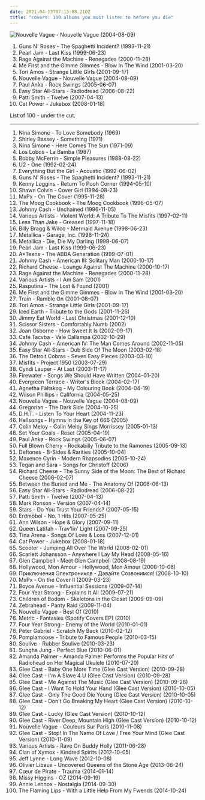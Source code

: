 ```yaml
---
date: 2021-04-13T07:13:08.210Z
title: "covers: 100 albums you must listen to before you die"
---
```

![Nouvelle Vague - Nouvelle Vague (2004-08-09)](http://coverartarchive.org/release/bea245eb-a490-4f63-b9e9-c564bc42d514/15272031336-500.jpg "Nouvelle Vague - Nouvelle Vague (2004-08-09)")
<ol class="albums">
<li data-cover="http://coverartarchive.org/release/3231186d-1fde-4267-afad-150495b470b0/7973068614-500.jpg" data-tags="hard rock" role="button">Guns N' Roses - The Spaghetti Incident? (1993-11-21)</li>
<li data-cover="https://img.discogs.com/n8IeQKlL1AkpY4WaZ5akx0X88EA=/fit-in/600x593/filters:strip_icc():format(jpeg):mode_rgb():quality(90)/discogs-images/R-631417-1400879404-2317.jpeg.jpg" data-tags="rock, grunge, 90s, covers, flashback alternatives" role="button">Pearl Jam - Last Kiss (1999-06-23)</li>
<li data-cover="http://coverartarchive.org/release/1c293abc-3993-3d1d-bb8d-e8fe18621488/9245164218-500.jpg" data-tags="rock, alternative rock" role="button">Rage Against the Machine - Renegades (2000-11-28)</li>
<li data-cover="https://img.discogs.com/LVgMCcBV6nXU1KmjvUWcYGS6H70=/fit-in/600x600/filters:strip_icc():format(jpeg):mode_rgb():quality(90)/discogs-images/R-701826-1332343303.jpeg.jpg" data-tags="covers, punk" role="button">Me First and the Gimme Gimmes - Blow In The Wind (2001-03-20)</li>
<li data-cover="http://coverartarchive.org/release/a7ccb022-f437-4492-8eee-8f85d85cdb96/2098090328-500.jpg" data-tags="covers, cover" role="button">Tori Amos - Strange Little Girls (2001-09-17)</li>
<li data-cover="http://coverartarchive.org/release/bea245eb-a490-4f63-b9e9-c564bc42d514/15272031336-500.jpg" data-tags="bossa nova, french, covers" role="button">Nouvelle Vague - Nouvelle Vague (2004-08-09)</li>
<li data-cover="https://img.discogs.com/RASg-glnAvDTAFf8pWns_bW2BzM=/fit-in/500x499/filters:strip_icc():format(jpeg):mode_rgb():quality(90)/discogs-images/R-1147083-1288985803.jpeg.jpg" data-tags="swing, covers" role="button">Paul Anka - Rock Swings (2005-06-07)</li>
<li data-cover="http://coverartarchive.org/release/c13c0bb8-8e6b-4163-a053-5ad21f6fec2b/22100874189-500.jpg" data-tags="reggae" role="button">Easy Star All-Stars - Radiodread (2006-08-22)</li>
<li data-cover="https://img.discogs.com/QO7zFM0tva2c9T7Mv2WKmzHED2g=/fit-in/600x592/filters:strip_icc():format(jpeg):mode_rgb():quality(90)/discogs-images/R-966497-1469987494-2664.jpeg.jpg" data-tags="covers" role="button">Patti Smith - Twelve (2007-04-13)</li>
<li data-cover="http://coverartarchive.org/release/472ab586-be69-4bdb-8f90-af1d25e754a6/22781705669-500.jpg" data-tags="female vocalists, covers, jazz, cover" role="button">Cat Power - Jukebox (2008-01-18)</li>
</ol>
List of 100 - under the cut.
<!-- more -->

_________________

<ol class="albums">
<li data-cover="http://coverartarchive.org/release/aae2ea65-c42e-34b3-bd60-e44cfa4a290c/21634415461-500.jpg" data-tags="jazz, soul" role="button">
Nina Simone - To Love Somebody (1969)
</li>
<li data-cover="https://img.discogs.com/lXgzqPeuK_3hwSu1BpoOBhbGOSE=/fit-in/600x598/filters:strip_icc():format(jpeg):mode_rgb():quality(90)/discogs-images/R-7638264-1472328252-4614.jpeg.jpg" data-tags="soul, 70s" role="button">
Shirley Bassey - Something (1971)
</li>
<li data-cover="http://coverartarchive.org/release/8d856598-9599-4ab2-959b-1ac7bad91ac0/14317207367-500.jpg" data-tags="blues, jazz" role="button">
Nina Simone - Here Comes The Sun (1971-09)
</li>
<li data-cover="http://coverartarchive.org/release/74468206-c938-4a96-be09-5d07a5bb32d6/997337637-500.jpg" data-tags="covers" role="button">
Los Lobos - La Bamba (1987)
</li>
<li data-cover="https://img.discogs.com/N0yLwGB1N62q6L1sBZX0T-eJ_O8=/fit-in/600x595/filters:strip_icc():format(jpeg):mode_rgb():quality(90)/discogs-images/R-6339568-1416841014-5652.jpeg.jpg" data-tags="jazz, a cappella, vocal, reggae" role="button">
Bobby McFerrin - Simple Pleasures (1988-08-22)
</li>
<li data-cover="https://img.discogs.com/1gjBn9tJl_t3FZjmh6odKP2pnpw=/fit-in/599x521/filters:strip_icc():format(jpeg):mode_rgb():quality(90)/discogs-images/R-89005-1173515159.jpeg.jpg" data-tags="rock, 90s" role="button">
U2 - One (1992-02-24)
</li>
<li data-cover="http://coverartarchive.org/release/84cd3aa7-55d8-4114-92be-18800688c0ed/13989672545-500.jpg" data-tags="singer-songwriter, acoustic, 90s" role="button">
Everything But the Girl - Acoustic (1992-06-02)
</li>
<li data-cover="http://coverartarchive.org/release/3231186d-1fde-4267-afad-150495b470b0/7973068614-500.jpg" data-tags="hard rock" role="button">
Guns N' Roses - The Spaghetti Incident? (1993-11-21)
</li>
<li data-cover="http://coverartarchive.org/release/0cdfbd91-2afc-4063-bf8f-7a5c3a685a6f/13965264588-500.jpg" data-tags="kenny loggins, pooh corner" role="button">
Kenny Loggins - Return To Pooh Corner (1994-05-10)
</li>
<li data-cover="http://coverartarchive.org/release/9bd2dd72-369f-4277-a199-0fc20df5b4f5/27006650765-500.jpg" data-tags="folk" role="button">
Shawn Colvin - Cover Girl (1994-08-23)
</li>
<li data-cover="http://coverartarchive.org/release/4508124e-d2bb-4375-a5c5-e61d2c3d9f04/14486664847-500.jpg" data-tags="punk covers" role="button">
MxPx - On The Cover (1995-11-28)
</li>
<li data-cover="http://coverartarchive.org/release/35df125c-af0b-4ce3-9e0b-e87aaa141a75/8034922966-500.jpg" data-tags="covers" role="button">
The Moog Cookbook - The Moog Cookbook (1996-05-07)
</li>
<li data-cover="http://coverartarchive.org/release/e162083e-4a0b-49f9-b341-7a02354f5c98/19325365527-500.jpg" data-tags="country" role="button">
Johnny Cash - Unchained (1996-11-05)
</li>
<li data-cover="https://img.discogs.com/f2Qs841LGickxYo-Fxbdz0qabNo=/fit-in/600x601/filters:strip_icc():format(jpeg):mode_rgb():quality(90)/discogs-images/R-825161-1398740860-6475.jpeg.jpg" data-tags="misfits cover" role="button">
Various Artists - Violent World: A Tribute To The Misfits (1997-02-11)
</li>
<li data-cover="http://coverartarchive.org/release/771774fa-e510-4bd1-9a21-6f3f2e716ccd/16695513200-500.jpg" data-tags="punk, covers, ska punk, cover, punk covers" role="button">
Less Than Jake - Greased (1997-11-18)
</li>
<li data-cover="http://coverartarchive.org/release/0491813b-1bad-3340-84af-278d44db4f0d/22765524703-500.jpg" data-tags="alt-country" role="button">
Billy Bragg & Wilco - Mermaid Avenue (1998-06-23)
</li>
<li data-cover="http://coverartarchive.org/release/7f5a52aa-4429-4771-80ec-6c6a545b0df9/11162732155-500.jpg" data-tags="metal, thrash metal, heavy metal" role="button">
Metallica - Garage, Inc. (1998-11-24)
</li>
<li data-cover="http://coverartarchive.org/release/f3f2ade5-2ac0-48c8-acfc-9511819e3ba6/10104894371-500.jpg" data-tags="covers, metallica, megallica" role="button">
Metallica - Die, Die My Darling (1999-06-07)
</li>
<li data-cover="https://img.discogs.com/n8IeQKlL1AkpY4WaZ5akx0X88EA=/fit-in/600x593/filters:strip_icc():format(jpeg):mode_rgb():quality(90)/discogs-images/R-631417-1400879404-2317.jpeg.jpg" data-tags="rock, grunge, 90s, covers, flashback alternatives" role="button">
Pearl Jam - Last Kiss (1999-06-23)
</li>
<li data-cover="https://img.discogs.com/EbK255yEL3LCFlsP9QOtE3kpYIA=/fit-in/595x596/filters:strip_icc():format(jpeg):mode_rgb():quality(90)/discogs-images/R-3173387-1378828304-6469.jpeg.jpg" data-tags="pop, 90s, covers" role="button">
A*Teens - The ABBA Generation (1999-07-01)
</li>
<li data-cover="http://coverartarchive.org/release/2e40496a-7ed6-396b-ad9f-cf356f0f728e/22192705953-500.jpg" data-tags="country" role="button">
Johnny Cash - American III: Solitary Man (2000-10-17)
</li>
<li data-cover="http://coverartarchive.org/release/4fecbf14-179d-41fb-9a39-7eb44a4c4634/15556280068-500.jpg" data-tags="lounge" role="button">
Richard Cheese - Lounge Against The Machine (2000-10-17)
</li>
<li data-cover="http://coverartarchive.org/release/1c293abc-3993-3d1d-bb8d-e8fe18621488/9245164218-500.jpg" data-tags="rock, alternative rock" role="button">
Rage Against the Machine - Renegades (2000-11-28)
</li>
<li data-cover="https://img.discogs.com/jZKJf7utSKWc2tg4HcHjtcXZV0E=/fit-in/300x300/filters:strip_icc():format(jpeg):mode_rgb():quality(90)/discogs-images/R-3122-1141653211.jpeg.jpg" data-tags="soundtrack, covers" role="button">
Various Artists - I Am Sam (2001)
</li>
<li data-cover="http://coverartarchive.org/release/cdeea919-4101-4e00-832d-db0c7cf01cb7/9873657770-500.jpg" data-tags="covers, assault genre" role="button">
Rasputina - The Lost & Found (2001)
</li>
<li data-cover="https://img.discogs.com/LVgMCcBV6nXU1KmjvUWcYGS6H70=/fit-in/600x600/filters:strip_icc():format(jpeg):mode_rgb():quality(90)/discogs-images/R-701826-1332343303.jpeg.jpg" data-tags="covers, punk" role="button">
Me First and the Gimme Gimmes - Blow In The Wind (2001-03-20)
</li>
<li data-cover="http://coverartarchive.org/release/1ff95f7b-9f42-4ea4-8382-ebc2ffeae6c5/10697926901-500.jpg" data-tags="covers" role="button">
Train - Ramble On (2001-08-07)
</li>
<li data-cover="http://coverartarchive.org/release/a7ccb022-f437-4492-8eee-8f85d85cdb96/2098090328-500.jpg" data-tags="covers, cover" role="button">
Tori Amos - Strange Little Girls (2001-09-17)
</li>
<li data-cover="https://img.discogs.com/ITP7gH9tn2Nh1MkEiiqyn-eHuOg=/fit-in/599x594/filters:strip_icc():format(jpeg):mode_rgb():quality(90)/discogs-images/R-10522368-1499173104-3124.jpeg.jpg" data-tags="power metal, heavy metal" role="button">
Iced Earth - Tribute to the Gods (2001-11-26)
</li>
<li data-cover="http://coverartarchive.org/release/0f37e0bf-5f79-42e8-be0b-1782bc788355/1475380053-500.jpg" data-tags="christmas" role="button">
Jimmy Eat World - Last Christmas (2001-12-10)
</li>
<li data-cover="http://coverartarchive.org/release/7848792a-0af1-4b0a-89cc-c0e8fc7da02e/25475423074-500.jpg" data-tags="electronic, dance" role="button">
Scissor Sisters - Comfortably Numb (2002)
</li>
<li data-cover="http://coverartarchive.org/release/9cdba68c-8d15-4b97-8d1e-2023509bdca9/12262547683-500.jpg" data-tags="covers" role="button">
Joan Osborne - How Sweet It Is (2002-09-17)
</li>
<li data-cover="http://coverartarchive.org/release/b7190ac4-8887-3bda-ac14-e5fa58dfd493/6599635653-500.jpg" data-tags="covers" role="button">
Café Tacvba - Vale Callampa (2002-10-29)
</li>
<li data-cover="http://coverartarchive.org/release/47140ecd-72e3-4ef9-b523-3af3c4e3e9ef/2204544011-500.jpg" data-tags="country" role="button">
Johnny Cash - American IV: The Man Comes Around (2002-11-05)
</li>
<li data-cover="http://coverartarchive.org/release/5c285b48-a2ee-4328-9398-d7b971272c05/5795022837-500.jpg" data-tags="dub, reggae" role="button">
Easy Star All-Stars - Dub Side Of The Moon (2003-02-18)
</li>
<li data-cover="http://coverartarchive.org/release/db65d480-c25a-4f97-a520-57280bc2576c/16703965077-500.jpg" data-tags="indie, covers, rocks, bollix" role="button">
The Detroit Cobras - Seven Easy Pieces (2003-03-10)
</li>
<li data-cover="http://coverartarchive.org/release/bd14a696-6356-413d-a779-c48112ef8d37/15528035791-500.jpg" data-tags="punk, punk rock, horror punk" role="button">
Misfits - Project 1950 (2003-07-29)
</li>
<li data-cover="http://coverartarchive.org/release/cb540536-a7a0-48b8-9d67-9413bd336b65/15067372288-500.jpg" data-tags="covers" role="button">
Cyndi Lauper - At Last (2003-11-17)
</li>
<li data-cover="http://coverartarchive.org/release/ac50ae35-bfbf-4c43-baab-d84ccc5aab4d/20191091366-500.jpg" data-tags="covers" role="button">
Firewater - Songs We Should Have Written (2004-01-20)
</li>
<li data-cover="https://via.placeholder.com/450" data-tags="hardcore" role="button">
Evergreen Terrace - Writer's Block (2004-02-17)
</li>
<li data-cover="http://coverartarchive.org/release/4843163a-5119-469c-9639-863cd5d3a856/15495644463-500.jpg" data-tags="pop, female vocalists, covers, 00s" role="button">
Agnetha Fältskog - My Colouring Book (2004-04-19)
</li>
<li data-cover="http://coverartarchive.org/release/0247d4db-54d2-4ddb-b538-397c980f1f17/5165774306-500.jpg" data-tags="pop, covers" role="button">
Wilson Phillips - California (2004-05-25)
</li>
<li data-cover="http://coverartarchive.org/release/bea245eb-a490-4f63-b9e9-c564bc42d514/15272031336-500.jpg" data-tags="bossa nova, french, covers" role="button">
Nouvelle Vague - Nouvelle Vague (2004-08-09)
</li>
<li data-cover="https://via.placeholder.com/450" data-tags="gregorian" role="button">
Gregorian - The Dark Side (2004-10-25)
</li>
<li data-cover="https://img.discogs.com/VSwnFOTiuvMGJfhNCorJcgT0J2c=/fit-in/150x150/filters:strip_icc():format(jpeg):mode_rgb():quality(90)/discogs-images/R-225125-1081083113.gif.jpg" data-tags="listen to your heart" role="button">
D.H.T. - Listen To Your Heart (2004-11-23)
</li>
<li data-cover="http://coverartarchive.org/release/5d4135e8-4d34-443c-91d5-0297e9ef14d8/4783518168-500.jpg" data-tags="acoustic, lounge metal" role="button">
Hellsongs - Hymns in the Key of 666 (2005)
</li>
<li data-cover="http://coverartarchive.org/release/70add0a8-6b4f-4262-adbd-80692dad133b/2938741012-500.jpg" data-tags="indie rock, covers, colin meloy, my mp3 albums" role="button">
Colin Meloy - Colin Meloy Sings Morrissey (2005-01-13)
</li>
<li data-cover="http://coverartarchive.org/release/217fe65e-3493-4a96-b5a9-a0253ff5f4c1/13493928589-500.jpg" data-tags="melodic hardcore" role="button">
Set Your Goals - Reset (2005-04-19)
</li>
<li data-cover="https://img.discogs.com/RASg-glnAvDTAFf8pWns_bW2BzM=/fit-in/500x499/filters:strip_icc():format(jpeg):mode_rgb():quality(90)/discogs-images/R-1147083-1288985803.jpeg.jpg" data-tags="swing, covers" role="button">
Paul Anka - Rock Swings (2005-06-07)
</li>
<li data-cover="http://coverartarchive.org/release/da06d27c-ebad-465b-b6aa-b79daf8fcfa5/7668794668-500.jpg" data-tags="rockabilly, covers, neo-rockabilly, cover project, kittens and cats, tangleica ramones" role="button">
Full Blown Cherry - Rockabilly Tribute to the Ramones (2005-09-13)
</li>
<li data-cover="http://coverartarchive.org/release/47d3278d-9508-47be-bbb0-2ca01ded76a4/1072873279-500.jpg" data-tags="alternative metal, alternative rock" role="button">
Deftones - B-Sides & Rarities (2005-10-04)
</li>
<li data-cover="https://img.discogs.com/eacRnMX42ntGtUObuJYjMWXP3gI=/fit-in/250x250/filters:strip_icc():format(jpeg):mode_rgb():quality(90)/discogs-images/R-549931-1130341413.jpeg.jpg" data-tags="piano" role="button">
Maxence Cyrin - Modern Rhapsodies (2005-10-24)
</li>
<li data-cover="https://img.discogs.com/L4fYIVFip-y8ol8EFzFpJ-p7pWY=/fit-in/600x620/filters:strip_icc():format(jpeg):mode_rgb():quality(90)/discogs-images/R-8012303-1484173057-5055.jpeg.jpg" data-tags="covers, less than 40 minutes" role="button">
Tegan and Sara - Songs for Christoff (2006)
</li>
<li data-cover="http://coverartarchive.org/release/e9271b01-ea2e-4532-973b-4b6b9e72308f/14376277837-500.jpg" data-tags="lounge" role="button">
Richard Cheese - The Sunny Side of the Moon: The Best of Richard Cheese (2006-02-07)
</li>
<li data-cover="http://coverartarchive.org/release/00103e5a-a298-4108-9f74-4a5d9490a6ef/2772311711-500.jpg" data-tags="progressive metal, cover album" role="button">
Between the Buried and Me - The Anatomy Of (2006-06-13)
</li>
<li data-cover="http://coverartarchive.org/release/c13c0bb8-8e6b-4163-a053-5ad21f6fec2b/22100874189-500.jpg" data-tags="reggae" role="button">
Easy Star All-Stars - Radiodread (2006-08-22)
</li>
<li data-cover="https://img.discogs.com/QO7zFM0tva2c9T7Mv2WKmzHED2g=/fit-in/600x592/filters:strip_icc():format(jpeg):mode_rgb():quality(90)/discogs-images/R-966497-1469987494-2664.jpeg.jpg" data-tags="covers" role="button">
Patti Smith - Twelve (2007-04-13)
</li>
<li data-cover="http://coverartarchive.org/release/87935910-79cc-4b90-bd9f-9c3d2e08176e/8740605245-500.jpg" data-tags="funk, cover, jazz" role="button">
Mark Ronson - Version (2007-04-14)
</li>
<li data-cover="https://img.discogs.com/4d6tqKi1i41P_W_f9a79IQBJ4eA=/fit-in/600x542/filters:strip_icc():format(jpeg):mode_rgb():quality(90)/discogs-images/R-978339-1257543129.jpeg.jpg" data-tags="covers" role="button">
Stars - Do You Trust Your Friends? (2007-05-15)
</li>
<li data-cover="https://img.discogs.com/9Zmwat6J-bSlyq_U41G7S8MsLos=/fit-in/500x500/filters:strip_icc():format(jpeg):mode_rgb():quality(90)/discogs-images/R-1700781-1237851517.jpeg.jpg" data-tags="deutsch, covers" role="button">
Erdmöbel - No. 1 Hits (2007-05-25)
</li>
<li data-cover="http://coverartarchive.org/release/3f963991-d59d-40a4-a7a9-d65cbb9aba30/15370774339-500.jpg" data-tags="rock, female vocalists, covers" role="button">
Ann Wilson - Hope & Glory (2007-09-11)
</li>
<li data-cover="http://coverartarchive.org/release/d03c6f9d-a5f3-43ae-860a-5a92ad2a690e/8468336880-500.jpg" data-tags="jazz, female vocalists, smooth jazz, soul, covers" role="button">
Queen Latifah - Trav'lin' Light (2007-09-25)
</li>
<li data-cover="https://img.discogs.com/sIkXWCbaXMqqRjvaM09JmQuF5SI=/fit-in/573x568/filters:strip_icc():format(jpeg):mode_rgb():quality(90)/discogs-images/R-2195318-1269173994.jpeg.jpg" data-tags="french, pop, female vocalists, covers" role="button">
Tina Arena - Songs Of Love & Loss (2007-12-01)
</li>
<li data-cover="http://coverartarchive.org/release/472ab586-be69-4bdb-8f90-af1d25e754a6/22781705669-500.jpg" data-tags="female vocalists, covers, jazz, cover" role="button">
Cat Power - Jukebox (2008-01-18)
</li>
<li data-cover="https://via.placeholder.com/450" data-tags="jumpstyle" role="button">
Scooter - Jumping All Over The World (2008-02-01)
</li>
<li data-cover="http://coverartarchive.org/release/8cf43ee9-65c3-407e-863d-cdb7b8bbad39/28864635475-500.jpg" data-tags="tom waits, alternative, cover" role="button">
Scarlett Johansson - Anywhere I Lay My Head (2008-05-16)
</li>
<li data-cover="http://coverartarchive.org/release/3d365177-8133-4abd-a4b5-dbfc21c9bbb7/9977116623-500.jpg" data-tags="country, covers, contemporary christian, u2, misc, bono, ccm, killforpeace, pentecostal, the edge, glen campbell, 1000 albums to hear before you die, glen campbel, jesus had a penis, dake-bonoist, dake, dake-bonoism, confucius had a penis, listen to u2, dake-bonoistic doctrine, conforms to dake-bonoistic doctrine, moist butt kittens, they always conform to dake-bonoistic doctrine, finis jennings dake, dake-bono, contemporary muslim" role="button">
Glen Campbell - Meet Glen Campbell (2008-08-19)
</li>
<li data-cover="http://coverartarchive.org/release/225d81f3-a2f7-46df-af4c-a38b3122528b/2985759093-500.jpg" data-tags="downtempo, covers, stage and screen, ambient ram, cudawianki, popyram" role="button">
Hollywood, Mon Amour - Hollywood, Mon Amour (2008-10-06)
</li>
<li data-cover="http://coverartarchive.org/release/4629e65f-5720-43a0-ae12-7c5858a862d2/4281559300-500.jpg" data-tags="punk, russian, covers, russian rock, punk-rock" role="button">
Приключения Электроников - Давайте Созвонимся! (2008-10-10)
</li>
<li data-cover="http://coverartarchive.org/release/160f8631-6023-400f-abd8-6098f4cd4237/18991541165-500.jpg" data-tags="pop punk" role="button">
MxPx - On the Cover II (2009-03-23)
</li>
<li data-cover="http://coverartarchive.org/release/f6d933c9-dcb4-4270-95d4-42983ee6f988/4354631525-500.jpg" data-tags="acoustic, cover, covers" role="button">
Boyce Avenue - Influential Sessions (2009-07-14)
</li>
<li data-cover="https://img.discogs.com/psnedMiqs-kBCpV-RnZZqtYRhbw=/fit-in/200x200/filters:strip_icc():format(jpeg):mode_rgb():quality(90)/discogs-images/R-4088597-1354843135-7509.jpeg.jpg" data-tags="pop punk" role="button">
Four Year Strong - Explains It All (2009-07-21)
</li>
<li data-cover="http://coverartarchive.org/release/1b6f00f6-87f6-409f-a710-7ba31157e4b9/15160044156-500.jpg" data-tags="melodic death metal, cover" role="button">
Children of Bodom - Skeletons in the Closet (2009-09-09)
</li>
<li data-cover="http://coverartarchive.org/release/b8632916-fb97-41bb-83fc-e76417000025/8199039341-500.jpg" data-tags="covers" role="button">
Zebrahead - Panty Raid (2009-11-04)
</li>
<li data-cover="http://coverartarchive.org/release/7e941977-9736-3db7-b5df-558df691908a/1895500073-500.jpg" data-tags="jazz, bossa nova" role="button">
Nouvelle Vague - Best Of (2010)
</li>
<li data-cover="http://coverartarchive.org/release/3d0d12ae-4451-4f28-8433-c59e005c7d53/20175649730-500.jpg" data-tags="covers" role="button">
Metric - Fantasies (Spotify Covers EP) (2010)
</li>
<li data-cover="http://coverartarchive.org/release/b4333310-ad10-4036-aacc-7f66c177d840/25544352121-500.jpg" data-tags="pop punk" role="button">
Four Year Strong - Enemy of the World (2010-01-01)
</li>
<li data-cover="https://img.discogs.com/-8aBOmFQ8fB3TokkT7RCF20_3uk=/fit-in/471x468/filters:strip_icc():format(jpeg):mode_rgb():quality(90)/discogs-images/R-7332044-1439106554-9938.jpeg.jpg" data-tags="singer-songwriter, rock" role="button">
Peter Gabriel - Scratch My Back (2010-02-12)
</li>
<li data-cover="http://coverartarchive.org/release/9fa51fc9-fc9c-4ece-b2df-f226fb35e96d/2058727777-500.jpg" data-tags="covers" role="button">
Pomplamoose - Tribute to Famous People (2010-03-15)
</li>
<li data-cover="https://img.discogs.com/RsNWNkT6wr7JMO-k8Js_IRiwdjA=/fit-in/500x500/filters:strip_icc():format(jpeg):mode_rgb():quality(90)/discogs-images/R-4198730-1359957277-8561.jpeg.jpg" data-tags="covers" role="button">
Soulive - Rubber Soulive (2010-03-23)
</li>
<li data-cover="http://coverartarchive.org/release/92694197-db02-49e9-b85c-266ab7cb9c71/7004375509-500.jpg" data-tags="10s, sungha jung" role="button">
Sungha Jung - Perfect Blue (2010-06-01)
</li>
<li data-cover="http://coverartarchive.org/release/ddd15036-d7d0-4a76-b9d6-a3be99e346ab/2720295799-500.jpg" data-tags="cover, singer-songwriter, ukulele" role="button">
Amanda Palmer - Amanda Palmer Performs the Popular Hits of Radiohead on Her Magical Ukulele (2010-07-20)
</li>
<li data-cover="http://coverartarchive.org/release/f643af36-81fd-4272-ac3c-ba12b1372c41/1742951644-500.jpg" data-tags="soundtrack, cover, soundtracks, covers, glee cast, cover songs, cover song, glee" role="button">
Glee Cast - Baby One More Time (Glee Cast Version) (2010-09-28)
</li>
<li data-cover="https://img.discogs.com/ONEGx5rwfZfrcmmtezlz_CC-Y2w=/fit-in/600x526/filters:strip_icc():format(jpeg):mode_rgb():quality(90)/discogs-images/R-2730175-1298416691.jpeg.jpg" data-tags="soundtrack, cover, soundtracks, covers, glee cast, cover songs, cover song, glee" role="button">
Glee Cast - I'm A Slave 4 U (Glee Cast Version) (2010-09-28)
</li>
<li data-cover="https://img.discogs.com/WK1gsKSmS5X133KZp4aK_QT1wD8=/fit-in/600x521/filters:strip_icc():format(jpeg):mode_rgb():quality(90)/discogs-images/R-2589830-1291999111.jpeg.jpg" data-tags="soundtrack, cover, soundtracks, covers, glee cast, cover songs, cover song, glee" role="button">
Glee Cast - Me Against The Music (Glee Cast Version) (2010-09-28)
</li>
<li data-cover="https://img.discogs.com/WK1gsKSmS5X133KZp4aK_QT1wD8=/fit-in/600x521/filters:strip_icc():format(jpeg):mode_rgb():quality(90)/discogs-images/R-2589830-1291999111.jpeg.jpg" data-tags="soundtrack, cover, soundtracks, covers, glee cast, cover songs, cover song, glee" role="button">
Glee Cast - I Want To Hold Your Hand (Glee Cast Version) (2010-10-05)
</li>
<li data-cover="http://coverartarchive.org/release/85e7fb03-314a-457e-a1a0-f1274c4b5956/1742976128-500.jpg" data-tags="soundtrack, cover, soundtracks, covers, glee cast, cover songs, cover song, glee" role="button">
Glee Cast - Only The Good Die Young (Glee Cast Version) (2010-10-05)
</li>
<li data-cover="https://img.discogs.com/ONEGx5rwfZfrcmmtezlz_CC-Y2w=/fit-in/600x526/filters:strip_icc():format(jpeg):mode_rgb():quality(90)/discogs-images/R-2730175-1298416691.jpeg.jpg" data-tags="soundtrack, cover, soundtracks, covers, glee cast, cover songs, cover song, glee" role="button">
Glee Cast - Don't Go Breaking My Heart (Glee Cast Version) (2010-10-12)
</li>
<li data-cover="http://coverartarchive.org/release/ac5044d8-50c4-4e25-aafe-b4977c51a81c/3110606371-500.jpg" data-tags="soundtrack, cover, soundtracks, covers, glee cast, cover songs, cover song, glee" role="button">
Glee Cast - Lucky (Glee Cast Version) (2010-10-12)
</li>
<li data-cover="https://img.discogs.com/ONEGx5rwfZfrcmmtezlz_CC-Y2w=/fit-in/600x526/filters:strip_icc():format(jpeg):mode_rgb():quality(90)/discogs-images/R-2730175-1298416691.jpeg.jpg" data-tags="soundtrack, cover, soundtracks, covers, glee cast, cover songs, cover song, glee" role="button">
Glee Cast - River Deep, Mountain High (Glee Cast Version) (2010-10-12)
</li>
<li data-cover="http://coverartarchive.org/release/c63ef8ef-6cbd-4887-b28b-668b11e6b758/2231453276-500.jpg" data-tags="chillout, jazz, bossa nova, easy listening, blues, covers, relaxing, meaningful lyrics, kneiter" role="button">
Nouvelle Vague - Couleurs Sur Paris (2010-11-08)
</li>
<li data-cover="http://coverartarchive.org/release/c89465c6-c9f2-4cd6-bb86-6f7b4fa9015b/1742910830-500.jpg" data-tags="soundtrack, cover, soundtracks, covers, glee cast, cover songs, cover song, glee" role="button">
Glee Cast - Stop! In The Name Of Love / Free Your Mind (Glee Cast Version) (2010-11-09)
</li>
<li data-cover="http://coverartarchive.org/release/1b1818f3-0e80-4a25-ae98-9511dd549255/5119794652-500.jpg" data-tags="tribute" role="button">
Various Artists - Rave On Buddy Holly (2011-06-28)
</li>
<li data-cover="http://coverartarchive.org/release/87b1a636-fe96-416b-944c-bd86353acf15/14691802957-500.jpg" data-tags="covers" role="button">
Clan of Xymox - Kindred Spirits (2012-10-05)
</li>
<li data-cover="https://img.discogs.com/3ANZe2TlHoKtfBa88Vjj-yt-O9c=/fit-in/502x500/filters:strip_icc():format(jpeg):mode_rgb():quality(90)/discogs-images/R-3949070-1352020656-8749.jpeg.jpg" data-tags="traditional pop, covers, standards, elo, classics, electric light orchestra, jeff lynne, long wave" role="button">
Jeff Lynne - Long Wave (2012-10-08)
</li>
<li data-cover="http://coverartarchive.org/release/e8fb9135-ba7a-454e-a442-e3020c74ab02/6349492271-500.jpg" data-tags="covers, queens of the stone age cover" role="button">
Olivier Libaux - Uncovered Queens of the Stone Age (2013-06-24)
</li>
<li data-cover="http://coverartarchive.org/release/236eebe9-e5e1-4d70-a35c-6c8a5751f954/9273119335-500.jpg" data-tags="soundtrack, folk, indie pop, covers, tv soundtrack, the driver is driving really well at the moment" role="button">
Cœur de Pirate - Trauma (2014-01-14)
</li>
<li data-cover="https://img.discogs.com/FIVV58XZ5ZSJUSHcfhX7liF3uSw=/fit-in/301x301/filters:strip_icc():format(jpeg):mode_rgb():quality(90)/discogs-images/R-6363806-1417399989-5407.jpeg.jpg" data-tags="covers" role="button">
Missy Higgins - OZ (2014-09-19)
</li>
<li data-cover="https://img.discogs.com/j45fNW6eJrwpaMEjSLPON6EfNaU=/fit-in/218x308/filters:strip_icc():format(jpeg):mode_rgb():quality(90)/discogs-images/R-2099100-1263934585.jpeg.jpg" data-tags="covers" role="button">
Annie Lennox - Nostalgia (2014-09-30)
</li>
<li data-cover="https://img.discogs.com/C0phos8S4w71zv_Mx3ZIYDzu-P0=/fit-in/600x600/filters:strip_icc():format(jpeg):mode_rgb():quality(90)/discogs-images/R-6995837-1431279126-3224.jpeg.jpg" data-tags="cover" role="button">
The Flaming Lips - With a Little Help From My Fwends (2014-10-24)
</li>
</ol>